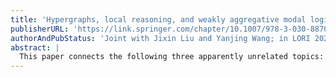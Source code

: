 ```yaml
---
title: 'Hypergraphs, local reasoning, and weakly aggregative modal logic'
publisherURL: 'https://link.springer.com/chapter/10.1007/978-3-030-88708-7_5'
authorAndPubStatus: 'Joint with Jixin Liu and Yanjing Wang; in LORI 2021.'
abstract: | 
  This paper connects the following three apparently unrelated topics: an epistemic framework fighting logical omniscience, a class of generalized graphs without the arities of relations, and a family of non-normal modal logics rejecting the aggregative axiom. Through neighborhood frames as their meeting point, we show that, among  many completeness results obtained in this paper, the limit of a family of weakly aggregative logics is both exactly the modal logic of hypergraphs and also the epistemic logic of local reasoning with veracity and positive introspection. 
---
```

